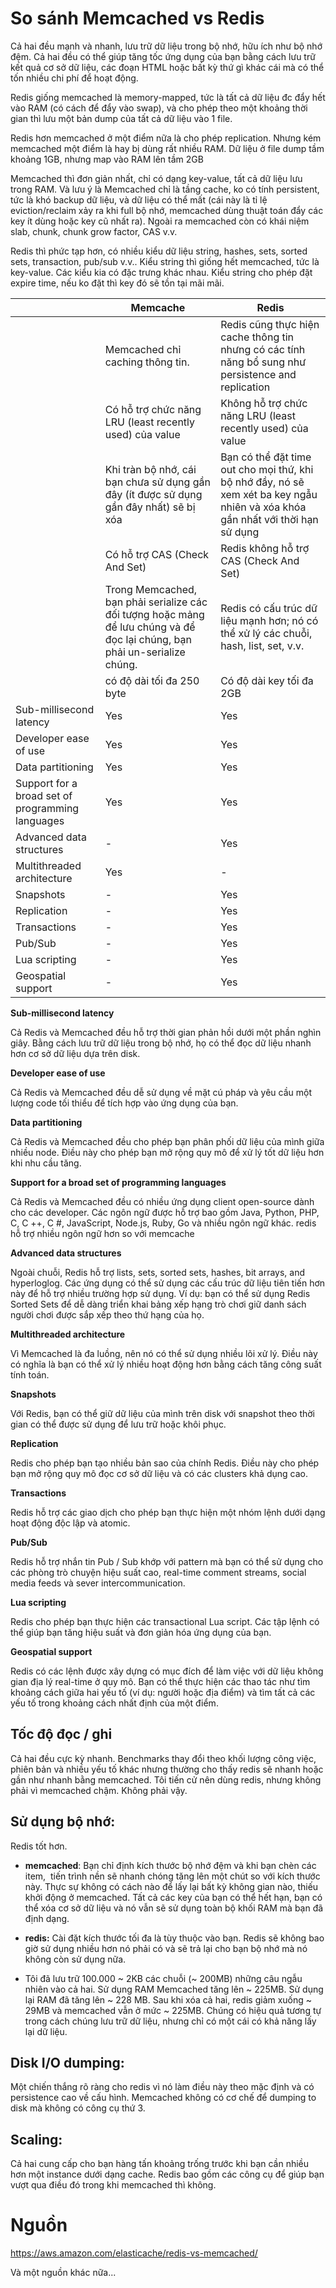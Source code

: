 # So sánh Memcached vs Redis
Cả hai đều mạnh và nhanh, lưu trữ dữ liệu trong bộ nhớ, hữu ích như bộ nhớ đệm. Cả hai đều có thể giúp tăng tốc ứng dụng của bạn bằng cách lưu trữ kết quả cơ sở dữ liệu, các đoạn HTML hoặc bất kỳ thứ gì khác cái mà có thể tốn nhiều chi phí để hoạt động.

Redis giống memcached là memory-mapped, tức là tất cả dữ liệu đc đẩy hết vào RAM (có cách để đẩy vào swap), và cho phép theo một khoảng thời gian thì lưu một bản dump của tất cả dữ liệu vào 1 file.

Redis hơn memcached ở một điểm nữa là cho phép replication. Nhưng kém memcached một điểm là hay bị dùng rất nhiều RAM. Dữ liệu ở file dump tầm khoảng 1GB, nhưng map vào RAM lên tầm 2GB

Memcached thì đơn giản nhất, chỉ có dạng key-value, tất cả dữ liệu lưu trong RAM. Và lưu ý là Memcached chỉ là tầng cache, ko có tính persistent, tức là khó backup dữ liệu, và dữ liệu có thể mất (cái này là tỉ lệ eviction/reclaim xảy ra khi full bộ nhớ, memcached dùng thuật toán đẩy các key ít dùng hoặc key cũ nhất ra). Ngoài ra memcached còn có khái niệm slab, chunk, chunk grow factor, CAS v.v.

Redis thì phức tạp hơn, có nhiều kiểu dữ liệu string, hashes, sets, sorted sets, transaction, pub/sub v.v.. Kiểu string thì giống hết memcached, tức là key-value. Các kiểu kia có đặc trưng khác nhau. Kiểu string cho phép đặt expire time, nếu ko đặt thì key đó sẽ tồn tại mãi mãi.



|    | Memcache |  Redis |
| -------- | -------- |  -------- |
|    | Memcached chỉ caching thông tin. |  Redis cũng thực hiện cache thông tin nhưng có các tính năng bổ sung như persistence and replication     |
|    | Có hỗ trợ chức năng LRU (least recently used) của value     |  Không hỗ trợ chức năng LRU (least recently used) của value     |
|    | Khi tràn bộ nhớ, cái bạn chưa sử dụng gần đây (ít được sử dụng gần đây nhất) sẽ bị xóa     |  Bạn có thể đặt time out cho mọi thứ, khi bộ nhớ đầy, nó sẽ xem xét ba key ngẫu nhiên và xóa khóa gần nhất với thời hạn sử dụng     |
|    | Có hỗ trợ CAS (Check And Set)     |  Redis không hỗ trợ CAS (Check And Set)     |
|    | Trong Memcached, bạn phải serialize các đối tượng hoặc mảng để lưu chúng và để đọc lại chúng, bạn phải un-serialize chúng.|  Redis có cấu trúc dữ liệu mạnh hơn; nó có thể xử lý các chuỗi, hash, list, set, v.v.     |
|    | có độ dài tối đa 250 byte     |  Có độ dài key tối đa 2GB     |
| Sub-millisecond latency | Yes | Yes | 
| Developer ease of use  | Yes | Yes | 
| Data partitioning | Yes | Yes | 
| Support for a broad set of programming languages | Yes | Yes | 
| Advanced data structures | - | Yes | 
| Multithreaded architecture | Yes | - | 
| Snapshots | - | Yes | 
| Replication | - | Yes | 
| Transactions  | - | Yes | 
| Pub/Sub | - | Yes | 
| Lua scripting | - | Yes | 
| Geospatial support | - | Yes | 

**Sub-millisecond latency**

Cả Redis và Memcached đều hỗ trợ thời gian phản hồi dưới một phần nghìn giây. Bằng cách lưu trữ dữ liệu trong bộ nhớ, họ có thể đọc dữ liệu nhanh hơn cơ sở dữ liệu dựa trên disk.

**Developer ease of use**

Cả Redis và Memcached đều dễ sử dụng về mặt cú pháp và yêu cầu một lượng code tối thiểu để tích hợp vào ứng dụng của bạn.

**Data partitioning**

Cả Redis và Memcached đều cho phép bạn phân phối dữ liệu của mình giữa nhiều node. Điều này cho phép bạn mở rộng quy mô để xử lý tốt dữ liệu hơn khi nhu cầu tăng.

**Support for a broad set of programming languages**

Cả Redis và Memcached đều có nhiều ứng dụng client open-source dành cho các developer. Các ngôn ngữ được hỗ trợ bao gồm Java, Python, PHP, C, C ++, C #, JavaScript, Node.js, Ruby, Go và nhiều ngôn ngữ khác. redis hỗ trợ nhiều ngôn ngữ hơn so với memcache

**Advanced data structures**

Ngoài chuỗi, Redis hỗ trợ  lists, sets, sorted sets, hashes, bit arrays, and hyperloglog. Các ứng dụng có thể sử dụng các cấu trúc dữ liệu tiên tiến hơn này để hỗ trợ nhiều trường hợp sử dụng. Ví dụ: bạn có thể sử dụng Redis Sorted Sets để dễ dàng triển khai bảng xếp hạng trò chơi giữ danh sách người chơi được sắp xếp theo thứ hạng của họ.

**Multithreaded architecture**

Vì Memcached là đa luồng, nên nó có thể sử dụng nhiều lõi xử lý. Điều này có nghĩa là bạn có thể xử lý nhiều hoạt động hơn bằng cách tăng công suất tính toán.

**Snapshots**

Với Redis, bạn có thể giữ dữ liệu của mình trên disk với snapshot theo thời gian có thể được sử dụng để lưu trữ hoặc khôi phục.

**Replication**

Redis cho phép bạn tạo nhiều bản sao của chính Redis. Điều này cho phép bạn mở rộng quy mô đọc cơ sở dữ liệu và có các clusters khả dụng cao.

**Transactions**

Redis hỗ trợ các giao dịch cho phép bạn thực hiện một nhóm lệnh dưới dạng hoạt động độc lập và atomic.

**Pub/Sub**

Redis hỗ trợ nhắn tin Pub / Sub  khớp với pattern mà bạn có thể sử dụng cho các phòng trò chuyện hiệu suất cao, real-time comment streams, social media feeds và sever intercommunication.

**Lua scripting**

Redis cho phép bạn thực hiện các transactional Lua script. Các tập lệnh có thể giúp bạn tăng hiệu suất và đơn giản hóa ứng dụng của bạn.

**Geospatial support**

Redis có các lệnh được xây dựng có mục đích để làm việc với dữ liệu không gian địa lý real-time ở quy mô. Bạn có thể thực hiện các thao tác như tìm khoảng cách giữa hai yếu tố (ví dụ: người hoặc địa điểm) và tìm tất cả các yếu tố trong khoảng cách nhất định của một điểm.

## Tốc độ đọc / ghi
 Cả hai đều cực kỳ nhanh. Benchmarks thay đổi theo khối lượng công việc, phiên bản và nhiều yếu tố khác nhưng thường cho thấy redis sẽ nhanh hoặc gần như nhanh bằng memcached. Tôi tiến cử nên dùng redis, nhưng không phải vì memcached chậm. Không phải vậy.
##  Sử dụng bộ nhớ:
Redis tốt hơn.

* **memcached**: Bạn chỉ định kích thước bộ nhớ đệm và khi bạn chèn các item,  tiến trình nền sẽ nhanh chóng tăng lên một chút so với kích thước này. Thực sự không có cách nào để lấy lại bất kỳ không gian nào, thiếu khởi động ở memcached. Tất cả các key của bạn có thể hết hạn, bạn có thể xóa cơ sở dữ liệu và nó vẫn sẽ sử dụng toàn bộ khối RAM mà bạn đã định dạng.

* **redis:** Cài đặt kích thước tối đa là tùy thuộc vào bạn. Redis sẽ không bao giờ sử dụng nhiều hơn nó phải có và sẽ trả lại cho bạn bộ nhớ mà nó không còn sử dụng nữa.

* Tôi đã lưu trữ 100.000 ~ 2KB các chuỗi (~ 200MB) những câu ngẫu nhiên vào cả hai. Sử dụng RAM Memcached tăng lên ~ 225MB. Sử dụng lại RAM đã tăng lên ~ 228 MB. Sau khi xóa cả hai, redis giảm xuống ~ 29MB và memcached vẫn ở mức ~ 225MB. Chúng có hiệu quả tương tự trong cách chúng lưu trữ dữ liệu, nhưng chỉ có một cái có khả năng lấy lại dữ liệu.

## Disk I/O dumping: 
Một chiến thắng rõ ràng cho redis vì nó làm điều này theo mặc định và có persistence cao về cấu hình. Memcached không có cơ chế để dumping to disk mà không có công cụ thứ 3.
## Scaling:
Cả hai cung cấp cho bạn hàng tấn khoảng trống trước khi bạn cần nhiều hơn một instance dưới dạng cache. Redis bao gồm các công cụ để giúp bạn vượt qua điều đó trong khi memcached thì không.

# Nguồn
https://aws.amazon.com/elasticache/redis-vs-memcached/

Và một nguồn khác nữa...